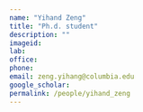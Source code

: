 ```yaml
---
name: "Yihand Zeng"
title: "Ph.d. student"
description: ""
imageid:
lab:
office:
phone:
email: zeng.yihang@columbia.edu
google_scholar:
permalink: /people/yihand_zeng
---
```

